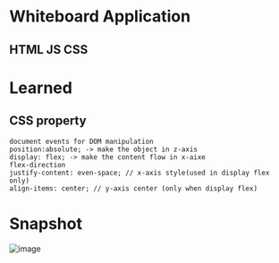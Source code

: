 # Whiteboard Application 
## HTML JS CSS

# Learned
## CSS property
    document events for DOM manipulation
    position:absolute; -> make the object in z-axis
    display: flex; -> make the content flow in x-aixe
    flex-direction 
    justify-content: even-space; // x-axis style(used in display flex only)
    align-items: center; // y-axis center (only when display flex)
    
    
# Snapshot
![image](https://user-images.githubusercontent.com/34793927/134158978-1eecc1c7-7a74-44d8-8808-1272226f5bac.png)

